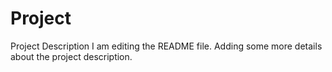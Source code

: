 # Project
Project Description
I am editing the README file. Adding some more details about the project description.
